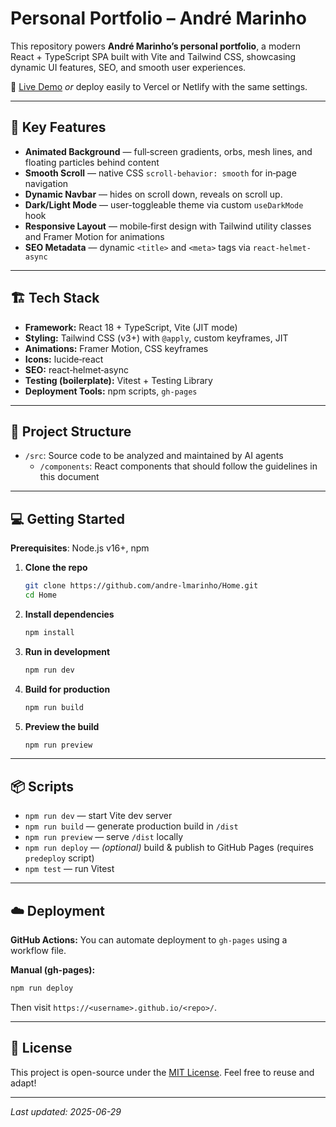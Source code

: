# Personal Portfolio – André Marinho

This repository powers **André Marinho’s personal portfolio**, a modern React + TypeScript SPA built with Vite and Tailwind CSS, showcasing dynamic UI features, SEO, and smooth user experiences.

🔗 [Live Demo](https://andre-lmarinho.github.io/Home/)
_or_ deploy easily to Vercel or Netlify with the same settings.

---

## 🚀 Key Features

- **Animated Background** — full‑screen gradients, orbs, mesh lines, and floating particles behind content
- **Smooth Scroll** — native CSS `scroll-behavior: smooth` for in‑page navigation
- **Dynamic Navbar** — hides on scroll down, reveals on scroll up.
- **Dark/Light Mode** — user-toggleable theme via custom `useDarkMode` hook
- **Responsive Layout** — mobile‑first design with Tailwind utility classes and Framer Motion for animations
- **SEO Metadata** — dynamic `<title>` and `<meta>` tags via `react-helmet-async`

---

## 🏗️ Tech Stack

- **Framework:** React 18 + TypeScript, Vite (JIT mode)
- **Styling:** Tailwind CSS (v3+) with `@apply`, custom keyframes, JIT
- **Animations:** Framer Motion, CSS keyframes
- **Icons:** lucide‑react
- **SEO:** react‑helmet‑async
- **Testing (boilerplate):** Vitest + Testing Library
- **Deployment Tools:** npm scripts, `gh-pages`

---

## 📁 Project Structure

- `/src`: Source code to be analyzed and maintained by AI agents
  - `/components`: React components that should follow the guidelines in this document

---

## 💻 Getting Started

**Prerequisites**: Node.js v16+, npm

1. **Clone the repo**

   ```bash
   git clone https://github.com/andre-lmarinho/Home.git
   cd Home
   ```

2. **Install dependencies**

   ```bash
   npm install
   ```

3. **Run in development**

   ```bash
   npm run dev
   ```

4. **Build for production**

   ```bash
   npm run build
   ```

5. **Preview the build**

   ```bash
   npm run preview
   ```

---

## 📦 Scripts

- `npm run dev` — start Vite dev server
- `npm run build` — generate production build in `/dist`
- `npm run preview` — serve `/dist` locally
- `npm run deploy` — _(optional)_ build & publish to GitHub Pages (requires `predeploy` script)
- `npm test` — run Vitest

---

## ☁️ Deployment

**GitHub Actions:**
You can automate deployment to `gh-pages` using a workflow file.

**Manual (gh-pages):**

```bash
npm run deploy
```

Then visit `https://<username>.github.io/<repo>/`.

---

## 📜 License

This project is open-source under the [MIT License](LICENSE).
Feel free to reuse and adapt!

---

_Last updated: 2025-06-29_
